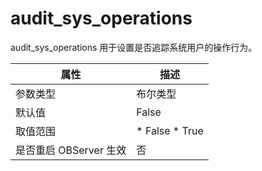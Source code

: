 audit_sys_operations 
=========================================

audit_sys_operations 用于设置是否追踪系统用户的操作行为。


|      **属性**      |                                                 **描述**                                                 |
|------------------|--------------------------------------------------------------------------------------------------------|
| 参数类型             | 布尔类型                                                                                                   |
| 默认值              | False                                                                                                  |
| 取值范围             | * False   * True    |
| 是否重启 OBServer 生效 | 否                                                                                                      |



